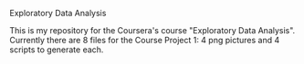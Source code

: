 Exploratory Data Analysis

This is my repository for the Coursera's course "Exploratory Data Analysis". Currently there are 8 files for the Course Project 1: 4 png pictures and 4 scripts to generate each.

